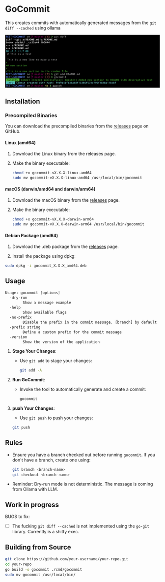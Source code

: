 # GoCommit

This creates commits with automatically generated messages from the `git diff --cached` using ollama

![example](images/gocommit.png)


## Installation

### Precompiled Binaries

You can download the precompiled binaries from the [releases](https://github.com/vicendominguez/gocommit/releases) page on GitHub.

#### Linux (amd64)

1. Download the Linux binary from the releases page.
2. Make the binary executable:

   ```bash
   chmod +x gocommit-vX.X.X-linux-amd64
   sudo mv gocommit-vX.X.X-linux-amd64 /usr/local/bin/gocommit
   ```

#### macOS (darwin/amd64 and darwin/arm64)

1. Download the macOS binary from the [releases](https://github.com/vicendominguez/gocommit/releases) page.
2. Make the binary executable:

   ```bash
   chmod +x gocommit-vX.X.X-darwin-arm64
   sudo mv gocommit-vX.X.X-darwin-arm64 /usr/local/bin/gocommit
   ```

#### Debian Package (amd64)

1. Download the .deb package from the [releases](https://github.com/vicendominguez/gocommit/releases) page.

2. Install the package using dpkg:

```bash
sudo dpkg -i gocommit_X.X.X_amd64.deb
```

## Usage

```
Usage: gocommit [options]
  -dry-run
    	Show a message example
  -help
    	Show available flags
  -no-prefix
    	Disable the prefix in the commit message. [branch] by default
  -prefix string
    	Define a custom prefix for the commit message
  -version
    	Show the version of the application
```


1. **Stage Your Changes**:
   - Use `git add` to stage your changes:
     ```bash
     git add -A
     ```

2. **Run GoCommit**:
   - Invoke the tool to automatically generate and create a commit:
     ```bash
     gocommit
     ```
3. **puah Your Changes**:
   -  Use  `git push` to push your changes:
     ```bash
     git push
     ```

## Rules

- Ensure you have a branch checked out before running `gocommit`. If you don't have a branch, create one using:
  ```bash
  git branch <branch-name>
  git checkout <branch-name>

- Reminder: Dry-run mode is not deterministic. The message is coming from Ollama with LLM.   

## Work in progress

BUGS to fix:

- [ ] The fucking `git diff --cached` is  not implemented using the `go-git` library. Currently is a shitty exec.

## Building from Source

  ```bash
  git clone https://github.com/your-username/your-repo.git
  cd your-repo
  go build -o gocommit ./cmd/gocommit
  sudo mv gocommit /usr/local/bin/ 
  ```
